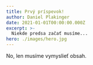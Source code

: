 ```yaml
---
title: Prvý príspevok!
author: Daniel Plakinger
date: 2021-01-01T00:00:00.000Z
excerpt: >-
  Niekde predsa začať musíme...
hero: ./images/hero.jpg
---
```


No, len musíme vymyslieť obsah.
